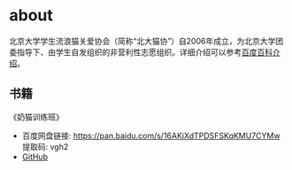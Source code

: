 # about
北京大学学生流浪猫关爱协会（简称“北大猫协”）自2006年成立，为北京大学团委指导下、由学生自发组织的非营利性志愿组织。详细介绍可以参考[百度百科介绍](https://baike.baidu.com/item/北京大学学生流浪猫关爱协会)。

## 书籍

《奶猫训练班》

- 百度网盘链接: https://pan.baidu.com/s/16AKjXdTPDSFSKqKMU7CYMw 提取码: vgh2
- [GitHub](https://github.com/SCCAPKU/about/blob/master/%E6%96%87%E4%BB%B6/%E3%80%8A%E5%A5%B6%E7%8C%AB%E8%AE%AD%E7%BB%83%E7%8F%AD%E3%80%8B.pdf)

